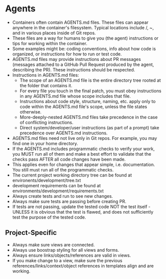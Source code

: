 # Agents

- Containers often contain AGENTS.md files. These files can appear anywhere in the container's filesystem. Typical locations include /, ~, and in various places inside of Git repos.
- These files are a way for humans to give you (the agent) instructions or tips for working within the container.
- Some examples might be: coding conventions, info about how code is organized, or instructions for how to run or test code.
- AGENTS.md files may provide instructions about PR messages (messages attached to a GitHub Pull Request produced by the agent, describing the PR). These instructions should be respected.
- Instructions in AGENTS.md files:
    - The scope of an AGENTS.md file is the entire directory tree rooted at the folder that contains it.
    - For every file you touch in the final patch, you must obey instructions in any AGENTS.md file whose scope includes that file.
    - Instructions about code style, structure, naming, etc. apply only to code within the AGENTS.md file's scope, unless the file states otherwise.
    - More-deeply-nested AGENTS.md files take precedence in the case of conflicting instructions.
    - Direct system/developer/user instructions (as part of a prompt) take precedence over AGENTS.md instructions.
- AGENTS.md files need not live only in Git repos. For example, you may find one in your home directory.
- If the AGENTS.md includes programmatic checks to verify your work, you MUST run all of them and make a best effort to validate that the checks pass AFTER all code changes have been made.
- This applies even for changes that appear simple, i.e. documentation. You still must run all of the programmatic checks.
- The current project working directory tree can be found at environents/development/tree.txt
- development requirements can be found at environments/development/requirements.txt
- Always create tests and run to see new changes.
- Always make sure tests are passing before creating PR.
- If tests are not passing, update the tested code NOT the test itself - UNLESS it is obvious that the test is flawed, and does not sufficiently test the purpose of the tested code.

## Project-Specific

- Always make sure views are connected.
- Always use boostrap styling for all views and forms.
- Always ensure links/objects/references are valid in views.
- If you make change to a view, make sure the previous references/links/context/object references in templates align and are working.